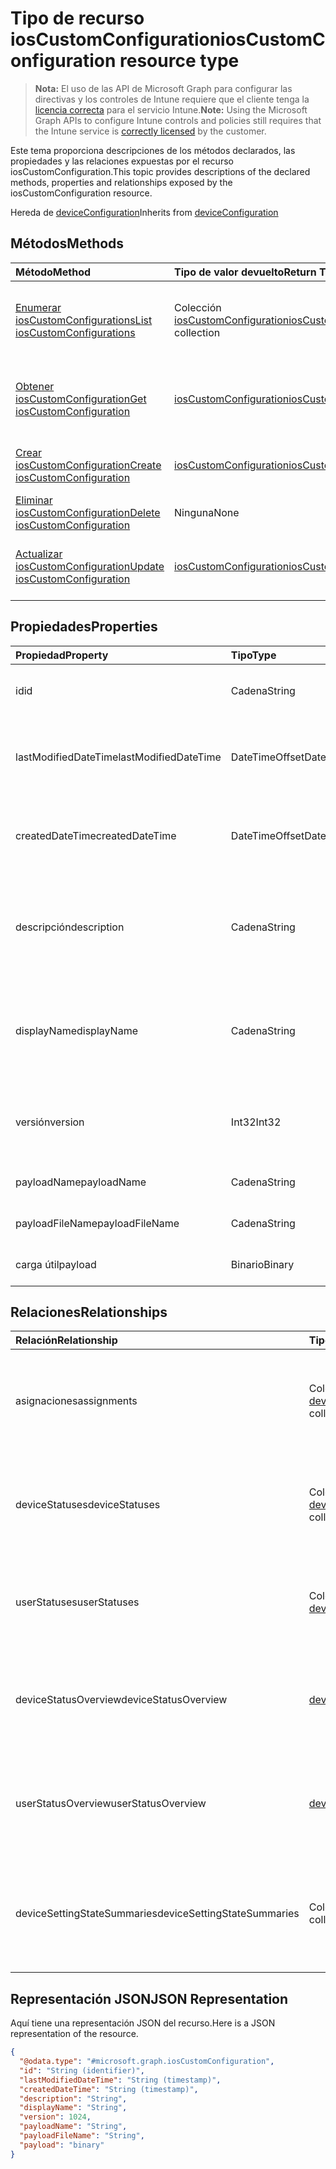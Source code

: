 # <a name="ioscustomconfiguration-resource-type"></a><span data-ttu-id="08b14-101">Tipo de recurso iosCustomConfiguration</span><span class="sxs-lookup"><span data-stu-id="08b14-101">iosCustomConfiguration resource type</span></span>

> <span data-ttu-id="08b14-102">**Nota:** El uso de las API de Microsoft Graph para configurar las directivas y los controles de Intune requiere que el cliente tenga la [licencia correcta](https://go.microsoft.com/fwlink/?linkid=839381) para el servicio Intune.</span><span class="sxs-lookup"><span data-stu-id="08b14-102">**Note:** Using the Microsoft Graph APIs to configure Intune controls and policies still requires that the Intune service is [correctly licensed](https://go.microsoft.com/fwlink/?linkid=839381) by the customer.</span></span>

<span data-ttu-id="08b14-103">Este tema proporciona descripciones de los métodos declarados, las propiedades y las relaciones expuestas por el recurso iosCustomConfiguration.</span><span class="sxs-lookup"><span data-stu-id="08b14-103">This topic provides descriptions of the declared methods, properties and relationships exposed by the iosCustomConfiguration resource.</span></span>

<span data-ttu-id="08b14-104">Hereda de [deviceConfiguration](../resources/intune_deviceconfig_deviceconfiguration.md)</span><span class="sxs-lookup"><span data-stu-id="08b14-104">Inherits from [deviceConfiguration](../resources/intune_deviceconfig_deviceconfiguration.md)</span></span>

## <a name="methods"></a><span data-ttu-id="08b14-105">Métodos</span><span class="sxs-lookup"><span data-stu-id="08b14-105">Methods</span></span>
|<span data-ttu-id="08b14-106">Método</span><span class="sxs-lookup"><span data-stu-id="08b14-106">Method</span></span>|<span data-ttu-id="08b14-107">Tipo de valor devuelto</span><span class="sxs-lookup"><span data-stu-id="08b14-107">Return Type</span></span>|<span data-ttu-id="08b14-108">Descripción</span><span class="sxs-lookup"><span data-stu-id="08b14-108">Description</span></span>|
|:---|:---|:---|
|[<span data-ttu-id="08b14-109">Enumerar iosCustomConfigurations</span><span class="sxs-lookup"><span data-stu-id="08b14-109">List iosCustomConfigurations</span></span>](../api/intune_deviceconfig_ioscustomconfiguration_list.md)|<span data-ttu-id="08b14-110">Colección [iosCustomConfiguration](../resources/intune_deviceconfig_ioscustomconfiguration.md)</span><span class="sxs-lookup"><span data-stu-id="08b14-110">[iosCustomConfiguration](../resources/intune_deviceconfig_ioscustomconfiguration.md) collection</span></span>|<span data-ttu-id="08b14-111">Enumere las propiedades y las relaciones de los objetos [iosCustomConfiguration](../resources/intune_deviceconfig_ioscustomconfiguration.md).</span><span class="sxs-lookup"><span data-stu-id="08b14-111">List properties and relationships of the [iosCustomConfiguration](../resources/intune_deviceconfig_ioscustomconfiguration.md) objects.</span></span>|
|[<span data-ttu-id="08b14-112">Obtener iosCustomConfiguration</span><span class="sxs-lookup"><span data-stu-id="08b14-112">Get iosCustomConfiguration</span></span>](../api/intune_deviceconfig_ioscustomconfiguration_get.md)|[<span data-ttu-id="08b14-113">iosCustomConfiguration</span><span class="sxs-lookup"><span data-stu-id="08b14-113">iosCustomConfiguration</span></span>](../resources/intune_deviceconfig_ioscustomconfiguration.md)|<span data-ttu-id="08b14-114">Lea las propiedades y las relaciones del objeto [iosCustomConfiguration](../resources/intune_deviceconfig_ioscustomconfiguration.md).</span><span class="sxs-lookup"><span data-stu-id="08b14-114">Read properties and relationships of the [iosCustomConfiguration](../resources/intune_deviceconfig_ioscustomconfiguration.md) object.</span></span>|
|[<span data-ttu-id="08b14-115">Crear iosCustomConfiguration</span><span class="sxs-lookup"><span data-stu-id="08b14-115">Create iosCustomConfiguration</span></span>](../api/intune_deviceconfig_ioscustomconfiguration_create.md)|[<span data-ttu-id="08b14-116">iosCustomConfiguration</span><span class="sxs-lookup"><span data-stu-id="08b14-116">iosCustomConfiguration</span></span>](../resources/intune_deviceconfig_ioscustomconfiguration.md)|<span data-ttu-id="08b14-117">Cree un objeto [iosCustomConfiguration](../resources/intune_deviceconfig_ioscustomconfiguration.md).</span><span class="sxs-lookup"><span data-stu-id="08b14-117">Create a new [iosCustomConfiguration](../resources/intune_deviceconfig_ioscustomconfiguration.md) object.</span></span>|
|[<span data-ttu-id="08b14-118">Eliminar iosCustomConfiguration</span><span class="sxs-lookup"><span data-stu-id="08b14-118">Delete iosCustomConfiguration</span></span>](../api/intune_deviceconfig_ioscustomconfiguration_delete.md)|<span data-ttu-id="08b14-119">Ninguna</span><span class="sxs-lookup"><span data-stu-id="08b14-119">None</span></span>|<span data-ttu-id="08b14-120">Elimina un [iosCustomConfiguration](../resources/intune_deviceconfig_ioscustomconfiguration.md).</span><span class="sxs-lookup"><span data-stu-id="08b14-120">Deletes a [iosCustomConfiguration](../resources/intune_deviceconfig_ioscustomconfiguration.md).</span></span>|
|[<span data-ttu-id="08b14-121">Actualizar iosCustomConfiguration</span><span class="sxs-lookup"><span data-stu-id="08b14-121">Update iosCustomConfiguration</span></span>](../api/intune_deviceconfig_ioscustomconfiguration_update.md)|[<span data-ttu-id="08b14-122">iosCustomConfiguration</span><span class="sxs-lookup"><span data-stu-id="08b14-122">iosCustomConfiguration</span></span>](../resources/intune_deviceconfig_ioscustomconfiguration.md)|<span data-ttu-id="08b14-123">Actualice las propiedades de un objeto [iosCustomConfiguration](../resources/intune_deviceconfig_ioscustomconfiguration.md).</span><span class="sxs-lookup"><span data-stu-id="08b14-123">Update the properties of a [iosCustomConfiguration](../resources/intune_deviceconfig_ioscustomconfiguration.md) object.</span></span>|

## <a name="properties"></a><span data-ttu-id="08b14-124">Propiedades</span><span class="sxs-lookup"><span data-stu-id="08b14-124">Properties</span></span>
|<span data-ttu-id="08b14-125">Propiedad</span><span class="sxs-lookup"><span data-stu-id="08b14-125">Property</span></span>|<span data-ttu-id="08b14-126">Tipo</span><span class="sxs-lookup"><span data-stu-id="08b14-126">Type</span></span>|<span data-ttu-id="08b14-127">Descripción</span><span class="sxs-lookup"><span data-stu-id="08b14-127">Description</span></span>|
|:---|:---|:---|
|<span data-ttu-id="08b14-128">id</span><span class="sxs-lookup"><span data-stu-id="08b14-128">id</span></span>|<span data-ttu-id="08b14-129">Cadena</span><span class="sxs-lookup"><span data-stu-id="08b14-129">String</span></span>|<span data-ttu-id="08b14-130">Clave de la entidad.</span><span class="sxs-lookup"><span data-stu-id="08b14-130">Key of the entity.</span></span> <span data-ttu-id="08b14-131">Heredado de [deviceConfiguration](../resources/intune_deviceconfig_deviceconfiguration.md)</span><span class="sxs-lookup"><span data-stu-id="08b14-131">Inherited from [deviceConfiguration](../resources/intune_deviceconfig_deviceconfiguration.md)</span></span>|
|<span data-ttu-id="08b14-132">lastModifiedDateTime</span><span class="sxs-lookup"><span data-stu-id="08b14-132">lastModifiedDateTime</span></span>|<span data-ttu-id="08b14-133">DateTimeOffset</span><span class="sxs-lookup"><span data-stu-id="08b14-133">DateTimeOffset</span></span>|<span data-ttu-id="08b14-134">Fecha y hora en la que se modificó el objeto por última vez.</span><span class="sxs-lookup"><span data-stu-id="08b14-134">DateTime the object was last modified.</span></span> <span data-ttu-id="08b14-135">Heredado de [deviceConfiguration](../resources/intune_deviceconfig_deviceconfiguration.md)</span><span class="sxs-lookup"><span data-stu-id="08b14-135">Inherited from [deviceConfiguration](../resources/intune_deviceconfig_deviceconfiguration.md)</span></span>|
|<span data-ttu-id="08b14-136">createdDateTime</span><span class="sxs-lookup"><span data-stu-id="08b14-136">createdDateTime</span></span>|<span data-ttu-id="08b14-137">DateTimeOffset</span><span class="sxs-lookup"><span data-stu-id="08b14-137">DateTimeOffset</span></span>|<span data-ttu-id="08b14-138">Fecha y hora en la que se creó el objeto.</span><span class="sxs-lookup"><span data-stu-id="08b14-138">DateTime the object was created.</span></span> <span data-ttu-id="08b14-139">Heredado de [deviceConfiguration](../resources/intune_deviceconfig_deviceconfiguration.md)</span><span class="sxs-lookup"><span data-stu-id="08b14-139">Inherited from [deviceConfiguration](../resources/intune_deviceconfig_deviceconfiguration.md)</span></span>|
|<span data-ttu-id="08b14-140">descripción</span><span class="sxs-lookup"><span data-stu-id="08b14-140">description</span></span>|<span data-ttu-id="08b14-141">Cadena</span><span class="sxs-lookup"><span data-stu-id="08b14-141">String</span></span>|<span data-ttu-id="08b14-142">Descripción proporcionada por el administrador de la configuración del dispositivo.</span><span class="sxs-lookup"><span data-stu-id="08b14-142">Admin provided description of the Device Configuration.</span></span> <span data-ttu-id="08b14-143">Heredado de [deviceConfiguration](../resources/intune_deviceconfig_deviceconfiguration.md)</span><span class="sxs-lookup"><span data-stu-id="08b14-143">Inherited from [deviceConfiguration](../resources/intune_deviceconfig_deviceconfiguration.md)</span></span>|
|<span data-ttu-id="08b14-144">displayName</span><span class="sxs-lookup"><span data-stu-id="08b14-144">displayName</span></span>|<span data-ttu-id="08b14-145">Cadena</span><span class="sxs-lookup"><span data-stu-id="08b14-145">String</span></span>|<span data-ttu-id="08b14-146">Nombre proporcionado por el administrador de la configuración del dispositivo.</span><span class="sxs-lookup"><span data-stu-id="08b14-146">Admin provided name of the device configuration.</span></span> <span data-ttu-id="08b14-147">Heredado de [deviceConfiguration](../resources/intune_deviceconfig_deviceconfiguration.md)</span><span class="sxs-lookup"><span data-stu-id="08b14-147">Inherited from [deviceConfiguration](../resources/intune_deviceconfig_deviceconfiguration.md)</span></span>|
|<span data-ttu-id="08b14-148">versión</span><span class="sxs-lookup"><span data-stu-id="08b14-148">version</span></span>|<span data-ttu-id="08b14-149">Int32</span><span class="sxs-lookup"><span data-stu-id="08b14-149">Int32</span></span>|<span data-ttu-id="08b14-150">Versión de la configuración del dispositivo.</span><span class="sxs-lookup"><span data-stu-id="08b14-150">Version of the device configuration.</span></span> <span data-ttu-id="08b14-151">Heredado de [deviceConfiguration](../resources/intune_deviceconfig_deviceconfiguration.md)</span><span class="sxs-lookup"><span data-stu-id="08b14-151">Inherited from [deviceConfiguration](../resources/intune_deviceconfig_deviceconfiguration.md)</span></span>|
|<span data-ttu-id="08b14-152">payloadName</span><span class="sxs-lookup"><span data-stu-id="08b14-152">payloadName</span></span>|<span data-ttu-id="08b14-153">Cadena</span><span class="sxs-lookup"><span data-stu-id="08b14-153">String</span></span>|<span data-ttu-id="08b14-154">Nombre que se muestra al usuario.</span><span class="sxs-lookup"><span data-stu-id="08b14-154">Name that is displayed to the user.</span></span>|
|<span data-ttu-id="08b14-155">payloadFileName</span><span class="sxs-lookup"><span data-stu-id="08b14-155">payloadFileName</span></span>|<span data-ttu-id="08b14-156">Cadena</span><span class="sxs-lookup"><span data-stu-id="08b14-156">String</span></span>|<span data-ttu-id="08b14-157">Nombre de archivo de carga útil (\*.mobileconfig</span><span class="sxs-lookup"><span data-stu-id="08b14-157">Payload file name (\*.mobileconfig</span></span> | <span data-ttu-id="08b14-158">\*.xml).</span><span class="sxs-lookup"><span data-stu-id="08b14-158">\*.xml).</span></span>|
|<span data-ttu-id="08b14-159">carga útil</span><span class="sxs-lookup"><span data-stu-id="08b14-159">payload</span></span>|<span data-ttu-id="08b14-160">Binario</span><span class="sxs-lookup"><span data-stu-id="08b14-160">Binary</span></span>|<span data-ttu-id="08b14-161">Carga útil.</span><span class="sxs-lookup"><span data-stu-id="08b14-161">Payload.</span></span> <span data-ttu-id="08b14-162">(Matriz de bytes codificada UTF8)</span><span class="sxs-lookup"><span data-stu-id="08b14-162">(UTF8 encoded byte array)</span></span>|

## <a name="relationships"></a><span data-ttu-id="08b14-163">Relaciones</span><span class="sxs-lookup"><span data-stu-id="08b14-163">Relationships</span></span>
|<span data-ttu-id="08b14-164">Relación</span><span class="sxs-lookup"><span data-stu-id="08b14-164">Relationship</span></span>|<span data-ttu-id="08b14-165">Tipo</span><span class="sxs-lookup"><span data-stu-id="08b14-165">Type</span></span>|<span data-ttu-id="08b14-166">Descripción</span><span class="sxs-lookup"><span data-stu-id="08b14-166">Description</span></span>|
|:---|:---|:---|
|<span data-ttu-id="08b14-167">asignaciones</span><span class="sxs-lookup"><span data-stu-id="08b14-167">assignments</span></span>|<span data-ttu-id="08b14-168">Colección [deviceConfigurationAssignment](../resources/intune_deviceconfig_deviceconfigurationassignment.md)</span><span class="sxs-lookup"><span data-stu-id="08b14-168">[deviceConfigurationAssignment](../resources/intune_deviceconfig_deviceconfigurationassignment.md) collection</span></span>|<span data-ttu-id="08b14-169">La lista de tareas para el perfil de configuración del dispositivo.</span><span class="sxs-lookup"><span data-stu-id="08b14-169">The list of assignments for the device configuration profile.</span></span> <span data-ttu-id="08b14-170">Heredado de [deviceConfiguration](../resources/intune_deviceconfig_deviceconfiguration.md)</span><span class="sxs-lookup"><span data-stu-id="08b14-170">Inherited from [deviceConfiguration](../resources/intune_deviceconfig_deviceconfiguration.md)</span></span>|
|<span data-ttu-id="08b14-171">deviceStatuses</span><span class="sxs-lookup"><span data-stu-id="08b14-171">deviceStatuses</span></span>|<span data-ttu-id="08b14-172">Colección [deviceConfigurationDeviceStatus](../resources/intune_deviceconfig_deviceconfigurationdevicestatus.md)</span><span class="sxs-lookup"><span data-stu-id="08b14-172">[deviceConfigurationDeviceStatus](../resources/intune_deviceconfig_deviceconfigurationdevicestatus.md) collection</span></span>|<span data-ttu-id="08b14-173">Estado de instalación de configuración del dispositivo por dispositivo.</span><span class="sxs-lookup"><span data-stu-id="08b14-173">Device configuration installation status by device.</span></span> <span data-ttu-id="08b14-174">Heredado de [deviceConfiguration](../resources/intune_deviceconfig_deviceconfiguration.md)</span><span class="sxs-lookup"><span data-stu-id="08b14-174">Inherited from [deviceConfiguration](../resources/intune_deviceconfig_deviceconfiguration.md)</span></span>|
|<span data-ttu-id="08b14-175">userStatuses</span><span class="sxs-lookup"><span data-stu-id="08b14-175">userStatuses</span></span>|<span data-ttu-id="08b14-176">Colección [deviceConfigurationUserStatus](../resources/intune_deviceconfig_deviceconfigurationuserstatus.md)</span><span class="sxs-lookup"><span data-stu-id="08b14-176">[deviceConfigurationUserStatus](../resources/intune_deviceconfig_deviceconfigurationuserstatus.md) collection</span></span>|<span data-ttu-id="08b14-177">Estado de instalación de configuración de dispositivo por usuario.</span><span class="sxs-lookup"><span data-stu-id="08b14-177">Device configuration installation status by user.</span></span> <span data-ttu-id="08b14-178">Heredado de [deviceConfiguration](../resources/intune_deviceconfig_deviceconfiguration.md)</span><span class="sxs-lookup"><span data-stu-id="08b14-178">Inherited from [deviceConfiguration](../resources/intune_deviceconfig_deviceconfiguration.md)</span></span>|
|<span data-ttu-id="08b14-179">deviceStatusOverview</span><span class="sxs-lookup"><span data-stu-id="08b14-179">deviceStatusOverview</span></span>|[<span data-ttu-id="08b14-180">deviceConfigurationDeviceOverview</span><span class="sxs-lookup"><span data-stu-id="08b14-180">deviceConfigurationDeviceOverview</span></span>](../resources/intune_deviceconfig_deviceconfigurationdeviceoverview.md)|<span data-ttu-id="08b14-181">Información general sobre el estado de dispositivos de la configuración de dispositivo. Heredado de [deviceConfiguration](../resources/intune_deviceconfig_deviceconfiguration.md)</span><span class="sxs-lookup"><span data-stu-id="08b14-181">Device Configuration devices status overview Inherited from [deviceConfiguration](../resources/intune_deviceconfig_deviceconfiguration.md)</span></span>|
|<span data-ttu-id="08b14-182">userStatusOverview</span><span class="sxs-lookup"><span data-stu-id="08b14-182">userStatusOverview</span></span>|[<span data-ttu-id="08b14-183">deviceConfigurationUserOverview</span><span class="sxs-lookup"><span data-stu-id="08b14-183">deviceConfigurationUserOverview</span></span>](../resources/intune_deviceconfig_deviceconfigurationuseroverview.md)|<span data-ttu-id="08b14-184">Información general sobre el estado de usuarios de la configuración de dispositivo. Heredado de [deviceConfiguration](../resources/intune_deviceconfig_deviceconfiguration.md)</span><span class="sxs-lookup"><span data-stu-id="08b14-184">Device Configuration users status overview Inherited from [deviceConfiguration](../resources/intune_deviceconfig_deviceconfiguration.md)</span></span>|
|<span data-ttu-id="08b14-185">deviceSettingStateSummaries</span><span class="sxs-lookup"><span data-stu-id="08b14-185">deviceSettingStateSummaries</span></span>|<span data-ttu-id="08b14-186">Colección [settingStateDeviceSummary](../resources/intune_deviceconfig_settingstatedevicesummary.md)</span><span class="sxs-lookup"><span data-stu-id="08b14-186">[settingStateDeviceSummary](../resources/intune_deviceconfig_settingstatedevicesummary.md) collection</span></span>|<span data-ttu-id="08b14-187">Resumen de dispositivo sobre el estado de configuración de la configuración de dispositivo. Heredado de [deviceConfiguration](../resources/intune_deviceconfig_deviceconfiguration.md)</span><span class="sxs-lookup"><span data-stu-id="08b14-187">Device Configuration Setting State Device Summary Inherited from [deviceConfiguration](../resources/intune_deviceconfig_deviceconfiguration.md)</span></span>|

## <a name="json-representation"></a><span data-ttu-id="08b14-188">Representación JSON</span><span class="sxs-lookup"><span data-stu-id="08b14-188">JSON Representation</span></span>
<span data-ttu-id="08b14-189">Aquí tiene una representación JSON del recurso.</span><span class="sxs-lookup"><span data-stu-id="08b14-189">Here is a JSON representation of the resource.</span></span>
<!-- {
  "blockType": "resource",
  "keyProperty": "id",
  "@odata.type": "microsoft.graph.iosCustomConfiguration"
}
-->
``` json
{
  "@odata.type": "#microsoft.graph.iosCustomConfiguration",
  "id": "String (identifier)",
  "lastModifiedDateTime": "String (timestamp)",
  "createdDateTime": "String (timestamp)",
  "description": "String",
  "displayName": "String",
  "version": 1024,
  "payloadName": "String",
  "payloadFileName": "String",
  "payload": "binary"
}
```



